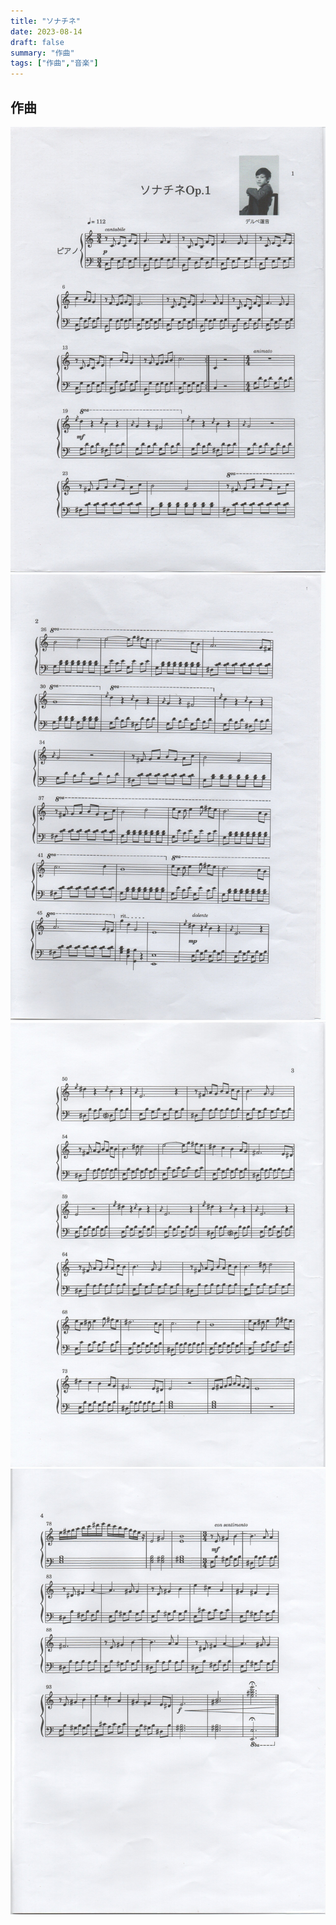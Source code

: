 ```yaml
---
title: "ソナチネ"
date: 2023-08-14
draft: false
summary: "作曲"
tags: ["作曲","音楽"]
---
```


## 作曲

![Alt text](featured.jpg)
![Alt text](sonatine-2.jpg)
![Alt text](sonatine-3.jpg)
![Alt text](sonatine-4.jpg)

